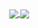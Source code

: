 <a href="https://github.com/zsidki?tab=repositories">
  <img align="center" src="https://github-readme-stats.vercel.app/api/top-langs/?username=zsidki&theme=dark"/>
</a>
<a href="https://github.com/zsidki?tab=repositories">
 <img align="center" src="https://github-readme-stats.vercel.app/api?username=zsidki&line_height=40&show_icons=true&theme=dark">
</a>

